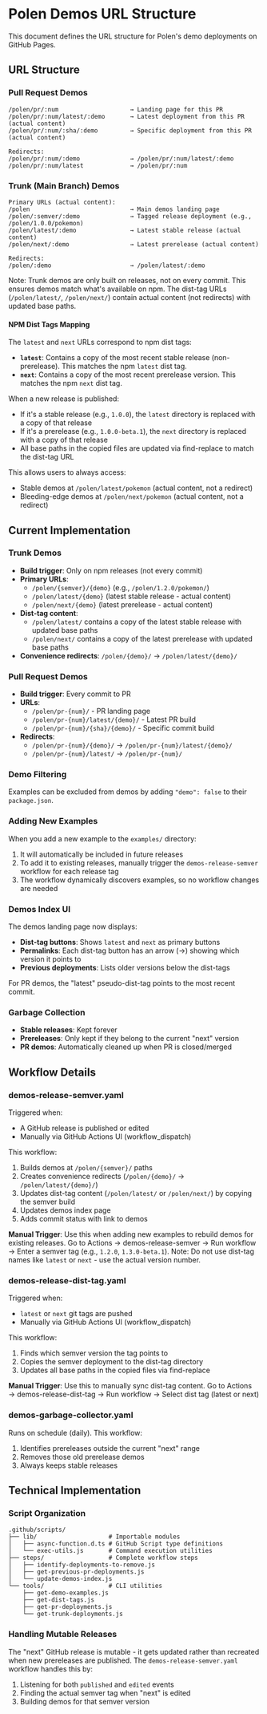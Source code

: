 # Polen Demos URL Structure

This document defines the URL structure for Polen's demo deployments on GitHub Pages.

## URL Structure

### Pull Request Demos

```
/polen/pr/:num                    → Landing page for this PR
/polen/pr/:num/latest/:demo       → Latest deployment from this PR (actual content)
/polen/pr/:num/:sha/:demo         → Specific deployment from this PR (actual content)

Redirects:
/polen/pr/:num/:demo              → /polen/pr/:num/latest/:demo
/polen/pr/:num/latest             → /polen/pr/:num
```

### Trunk (Main Branch) Demos

```
Primary URLs (actual content):
/polen                            → Main demos landing page
/polen/:semver/:demo              → Tagged release deployment (e.g., /polen/1.0.0/pokemon)
/polen/latest/:demo               → Latest stable release (actual content)
/polen/next/:demo                 → Latest prerelease (actual content)

Redirects:
/polen/:demo                      → /polen/latest/:demo
```

Note: Trunk demos are only built on releases, not on every commit. This ensures demos match what's available on npm. The dist-tag URLs (`/polen/latest/`, `/polen/next/`) contain actual content (not redirects) with updated base paths.

#### NPM Dist Tags Mapping

The `latest` and `next` URLs correspond to npm dist tags:

- **`latest`**: Contains a copy of the most recent stable release (non-prerelease). This matches the npm `latest` dist tag.
- **`next`**: Contains a copy of the most recent prerelease version. This matches the npm `next` dist tag.

When a new release is published:

- If it's a stable release (e.g., `1.0.0`), the `latest` directory is replaced with a copy of that release
- If it's a prerelease (e.g., `1.0.0-beta.1`), the `next` directory is replaced with a copy of that release
- All base paths in the copied files are updated via find-replace to match the dist-tag URL

This allows users to always access:

- Stable demos at `/polen/latest/pokemon` (actual content, not a redirect)
- Bleeding-edge demos at `/polen/next/pokemon` (actual content, not a redirect)

## Current Implementation

### Trunk Demos

- **Build trigger**: Only on npm releases (not every commit)
- **Primary URLs**: 
  - `/polen/{semver}/{demo}` (e.g., `/polen/1.2.0/pokemon/`)
  - `/polen/latest/{demo}` (latest stable release - actual content)
  - `/polen/next/{demo}` (latest prerelease - actual content)
- **Dist-tag content**:
  - `/polen/latest/` contains a copy of the latest stable release with updated base paths
  - `/polen/next/` contains a copy of the latest prerelease with updated base paths
- **Convenience redirects**: `/polen/{demo}/` → `/polen/latest/{demo}/`

### Pull Request Demos

- **Build trigger**: Every commit to PR
- **URLs**:
  - `/polen/pr-{num}/` - PR landing page
  - `/polen/pr-{num}/latest/{demo}/` - Latest PR build
  - `/polen/pr-{num}/{sha}/{demo}/` - Specific commit build
- **Redirects**:
  - `/polen/pr-{num}/{demo}/` → `/polen/pr-{num}/latest/{demo}/`
  - `/polen/pr-{num}/latest/` → `/polen/pr-{num}/`

### Demo Filtering

Examples can be excluded from demos by adding `"demo": false` to their `package.json`.

### Adding New Examples

When you add a new example to the `examples/` directory:

1. It will automatically be included in future releases
2. To add it to existing releases, manually trigger the `demos-release-semver` workflow for each release tag
3. The workflow dynamically discovers examples, so no workflow changes are needed

### Demos Index UI

The demos landing page now displays:

- **Dist-tag buttons**: Shows `latest` and `next` as primary buttons
- **Permalinks**: Each dist-tag button has an arrow (→) showing which version it points to
- **Previous deployments**: Lists older versions below the dist-tags

For PR demos, the "latest" pseudo-dist-tag points to the most recent commit.

### Garbage Collection

- **Stable releases**: Kept forever
- **Prereleases**: Only kept if they belong to the current "next" version
- **PR demos**: Automatically cleaned up when PR is closed/merged

## Workflow Details

### demos-release-semver.yaml

Triggered when:

- A GitHub release is published or edited
- Manually via GitHub Actions UI (workflow_dispatch)

This workflow:

1. Builds demos at `/polen/{semver}/` paths
2. Creates convenience redirects (`/polen/{demo}/` → `/polen/latest/{demo}/`)
3. Updates dist-tag content (`/polen/latest/` or `/polen/next/`) by copying the semver build
4. Updates demos index page
5. Adds commit status with link to demos

**Manual Trigger**: Use this when adding new examples to rebuild demos for existing releases. Go to Actions → demos-release-semver → Run workflow → Enter a semver tag (e.g., `1.2.0`, `1.3.0-beta.1`). Note: Do not use dist-tag names like `latest` or `next` - use the actual version number.

### demos-release-dist-tag.yaml

Triggered when:

- `latest` or `next` git tags are pushed
- Manually via GitHub Actions UI (workflow_dispatch)

This workflow:

1. Finds which semver version the tag points to
2. Copies the semver deployment to the dist-tag directory
3. Updates all base paths in the copied files via find-replace

**Manual Trigger**: Use this to manually sync dist-tag content. Go to Actions → demos-release-dist-tag → Run workflow → Select dist tag (latest or next)

### demos-garbage-collector.yaml

Runs on schedule (daily). This workflow:

1. Identifies prereleases outside the current "next" range
2. Removes those old prerelease demos
3. Always keeps stable releases

## Technical Implementation

### Script Organization

```
.github/scripts/
├── lib/                    # Importable modules
│   ├── async-function.d.ts # GitHub Script type definitions
│   └── exec-utils.js       # Command execution utilities
├── steps/                  # Complete workflow steps
│   ├── identify-deployments-to-remove.js
│   ├── get-previous-pr-deployments.js
│   └── update-demos-index.js
└── tools/                  # CLI utilities
    ├── get-demo-examples.js
    ├── get-dist-tags.js
    ├── get-pr-deployments.js
    └── get-trunk-deployments.js
```

### Handling Mutable Releases

The "next" GitHub release is mutable - it gets updated rather than recreated when new prereleases are published. The `demos-release-semver.yaml` workflow handles this by:

1. Listening for both `published` and `edited` events
2. Finding the actual semver tag when "next" is edited
3. Building demos for that semver version
